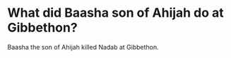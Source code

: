 # What did Baasha son of Ahijah do at Gibbethon?

Baasha the son of Ahijah killed Nadab at Gibbethon.
